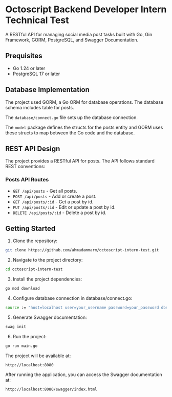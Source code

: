 # Octoscript Backend Developer Intern Technical Test

A RESTful API for managing social media post tasks built with Go, Gin Framework, GORM, PostgreSQL, and Swagger Documentation.

## Prequisites

- Go 1.24 or later
- PostgreSQL 17 or later


## Database Implementation

The project used GORM, a Go ORM for database operations. The database schema includes table for posts. 

The `database/connect.go` file sets up the database connection.

The `model` package defines the structs for the posts entity and GORM uses these structs to map between the Go code and the database.

## REST API Design

The project provides a RESTful API for posts. The API follows standard REST conventions:

### Posts API Routes

- `GET /api/posts` - Get all posts.
- `POST /api/posts` - Add or create a post.
- `GET /api/posts/:id` - Get a post by id.
- `PUT /api/posts/:id` - Edit or update a post by id.
- `DELETE /api/posts/:id` - Delete a post by id.


## Getting Started

1. Clone the repository:

```sh
git clone https://github.com/ahmadammarm/octoscript-intern-test.git
```

2. Navigate to the project directory:

```sh
cd octoscript-intern-test
```

3. Install the project dependencies:

```sh
go mod download
```

4. Configure database connection in database/connect.go:

```sh
source := "host=localhost user=your_username password=your_password dbname=your_dbname port=5432"
```

5. Generate Swagger documentation:

```sh
swag init
```

6. Run the project:

```sh
go run main.go
```

The project will be available at:

`http://localhost:8080`

After running the application, you can access the Swagger documentation at:

`http://localhost:8080/swagger/index.html`
